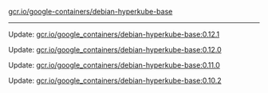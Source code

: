 [gcr.io/google-containers/debian-hyperkube-base](https://hub.docker.com/r/cruse/debian-hyperkube-base/tags/) 

----
Update: [gcr.io/google_containers/debian-hyperkube-base:0.12.1](https://hub.docker.com/r/cruse/debian-hyperkube-base/tags/)

Update: [gcr.io/google_containers/debian-hyperkube-base:0.12.0](https://hub.docker.com/r/cruse/debian-hyperkube-base/tags/)

Update: [gcr.io/google_containers/debian-hyperkube-base:0.11.0](https://hub.docker.com/r/cruse/debian-hyperkube-base/tags/)

Update: [gcr.io/google_containers/debian-hyperkube-base:0.10.2](https://hub.docker.com/r/cruse/debian-hyperkube-base/tags/)

